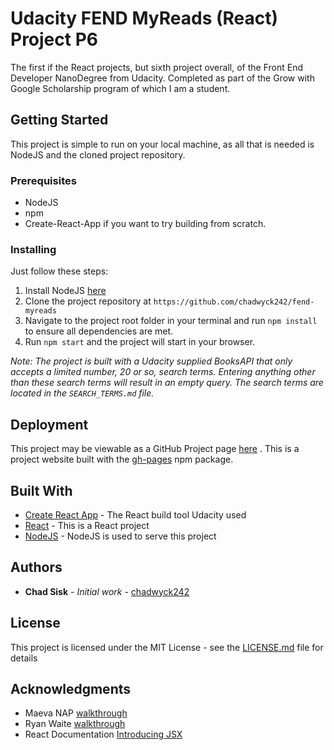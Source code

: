 # Udacity FEND MyReads (React) Project P6

The first if the React projects, but sixth project overall, of the Front End Developer NanoDegree from Udacity. Completed as part of the Grow with Google Scholarship program of which I am a student.

## Getting Started

This project is simple to run on your local machine, as all that is needed is NodeJS and the cloned project repository.


### Prerequisites

* NodeJS
* npm
* Create-React-App if you want to try building from scratch.


### Installing

Just follow these steps:

1. Install NodeJS [here](https://nodejs.org/en/download/)
2. Clone the project repository at `https://github.com/chadwyck242/fend-myreads`
3. Navigate to the project root folder in your terminal and run `npm install` to ensure all dependencies are met.
4. Run `npm start` and the project will start in your browser.

*Note: The project is built with a Udacity supplied BooksAPI that only accepts a limited number, 20 or so, search terms. Entering anything other than these search terms will result in an empty query. The search terms are located in the `SEARCH_TERMS.md` file.*



## Deployment

This project may be viewable as a GitHub Project page [here](https://chadwyck242.github.io/fend-myreads/) . This is a project website built with the [gh-pages](https://www.npmjs.com/package/gh-pages) npm package. 

## Built With

* [Create React App](https://github.com/facebookincubator/create-react-app) - The React build tool Udacity used
* [React](https://reactjs.org/) - This is a React project
* [NodeJS](https://nodejs.org/en/) - NodeJS is used to serve this project

## Authors

* **Chad Sisk** - *Initial work* - [chadwyck242](https://github.com/chadwyck242)

## License

This project is licensed under the MIT License - see the [LICENSE.md](LICENSE.md) file for details

## Acknowledgments

* Maeva NAP [walkthrough](https://www.youtube.com/watch?v=i6L2jLHV9j8)
* Ryan Waite [walkthrough](https://www.youtube.com/watch?v=acJHkd6K5kI&feature=youtu.be)
* React Documentation [Introducing JSX](https://reactjs.org/docs/introducing-jsx.html)

